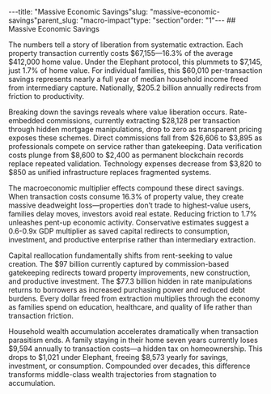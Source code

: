 ---title: "Massive Economic Savings"slug: "massive-economic-savings"parent_slug: "macro-impact"type: "section"order: "1"---
\## Massive Economic Savings

The numbers tell a story of liberation from systematic extraction. Each
property transaction currently costs $67,155—16.3% of the average
$412,000 home value. Under the Elephant protocol, this plummets to
$7,145, just 1.7% of home value. For individual families, this $60,010
per-transaction savings represents nearly a full year of median
household income freed from intermediary capture. Nationally, $205.2
billion annually redirects from friction to productivity.

Breaking down the savings reveals where value liberation occurs.
Rate-embedded commissions, currently extracting $28,128 per transaction
through hidden mortgage manipulations, drop to zero as transparent
pricing exposes these schemes. Direct commissions fall from $26,606 to
$3,895 as professionals compete on service rather than gatekeeping. Data
verification costs plunge from $8,600 to $2,400 as permanent blockchain
records replace repeated validation. Technology expenses decrease from
$3,820 to $850 as unified infrastructure replaces fragmented systems.

The macroeconomic multiplier effects compound these direct savings. When
transaction costs consume 16.3% of property value, they create massive
deadweight loss—properties don’t trade to highest-value users, families
delay moves, investors avoid real estate. Reducing friction to 1.7%
unleashes pent-up economic activity. Conservative estimates suggest a
0.6-0.9x GDP multiplier as saved capital redirects to consumption,
investment, and productive enterprise rather than intermediary
extraction.

Capital reallocation fundamentally shifts from rent-seeking to value
creation. The $97 billion currently captured by commission-based
gatekeeping redirects toward property improvements, new construction,
and productive investment. The $77.3 billion hidden in rate
manipulations returns to borrowers as increased purchasing power and
reduced debt burdens. Every dollar freed from extraction multiplies
through the economy as families spend on education, healthcare, and
quality of life rather than transaction friction.

Household wealth accumulation accelerates dramatically when transaction
parasitism ends. A family staying in their home seven years currently
loses $9,594 annually to transaction costs—a hidden tax on
homeownership. This drops to $1,021 under Elephant, freeing $8,573
yearly for savings, investment, or consumption. Compounded over decades,
this difference transforms middle-class wealth trajectories from
stagnation to accumulation.

